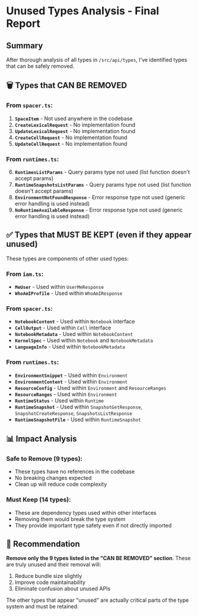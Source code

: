 # Unused Types Analysis - Final Report

## Summary
After thorough analysis of all types in `/src/api/types`, I've identified types that can be safely removed.

## 🗑️ Types that CAN BE REMOVED

### From `spacer.ts`:
1. **`SpaceItem`** - Not used anywhere in the codebase
2. **`CreateLexicalRequest`** - No implementation found
3. **`UpdateLexicalRequest`** - No implementation found
4. **`CreateCellRequest`** - No implementation found
5. **`UpdateCellRequest`** - No implementation found

### From `runtimes.ts`:
6. **`RuntimesListParams`** - Query params type not used (list function doesn't accept params)
7. **`RuntimeSnapshotsListParams`** - Query params type not used (list function doesn't accept params)
8. **`EnvironmentNotFoundResponse`** - Error response type not used (generic error handling is used instead)
9. **`NoRuntimeAvailableResponse`** - Error response type not used (generic error handling is used instead)

## ✅ Types that MUST BE KEPT (even if they appear unused)

These types are components of other used types:

### From `iam.ts`:
- **`MeUser`** - Used within `UserMeResponse`
- **`WhoAmIProfile`** - Used within `WhoAmIResponse`

### From `spacer.ts`:
- **`NotebookContent`** - Used within `Notebook` interface
- **`CellOutput`** - Used within `Cell` interface
- **`NotebookMetadata`** - Used within `NotebookContent`
- **`KernelSpec`** - Used within `Notebook` and `NotebookMetadata`
- **`LanguageInfo`** - Used within `NotebookMetadata`

### From `runtimes.ts`:
- **`EnvironmentSnippet`** - Used within `Environment`
- **`EnvironmentContent`** - Used within `Environment`
- **`ResourceConfig`** - Used within `Environment` and `ResourceRanges`
- **`ResourceRanges`** - Used within `Environment`
- **`RuntimeStatus`** - Used within `Runtime`
- **`RuntimeSnapshot`** - Used within `SnapshotGetResponse`, `SnapshotCreateResponse`, `SnapshotsListResponse`
- **`RuntimeSnapshotFile`** - Used within `RuntimeSnapshot`

## 📊 Impact Analysis

### Safe to Remove (9 types):
- These types have no references in the codebase
- No breaking changes expected
- Clean up will reduce code complexity

### Must Keep (14 types):
- These are dependency types used within other interfaces
- Removing them would break the type system
- They provide important type safety even if not directly imported

## 🎯 Recommendation

**Remove only the 9 types listed in the "CAN BE REMOVED" section**. These are truly unused and their removal will:
1. Reduce bundle size slightly
2. Improve code maintainability
3. Eliminate confusion about unused APIs

The other types that appear "unused" are actually critical parts of the type system and must be retained.